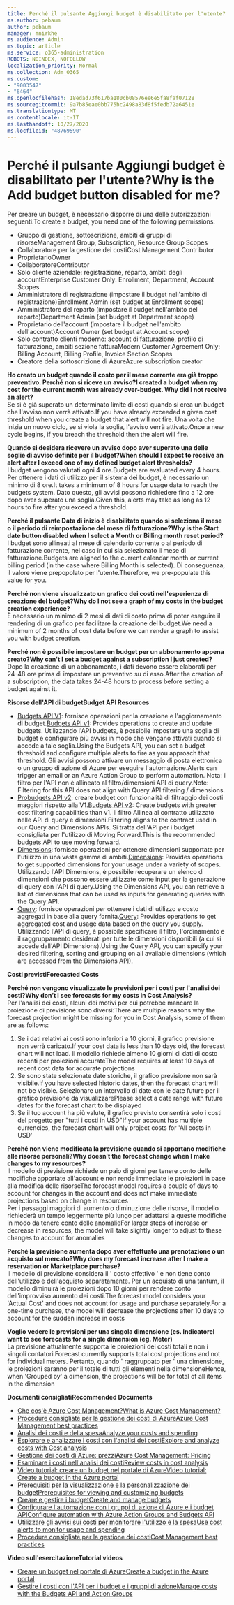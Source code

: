 ```yaml
---
title: Perché il pulsante Aggiungi budget è disabilitato per l'utente?
ms.author: pebaum
author: pebaum
manager: mnirkhe
ms.audience: Admin
ms.topic: article
ms.service: o365-administration
ROBOTS: NOINDEX, NOFOLLOW
localization_priority: Normal
ms.collection: Adm_O365
ms.custom:
- "9003547"
- "6464"
ms.openlocfilehash: 18edad73f617ba180cb08576ee6e5fa8faf07128
ms.sourcegitcommit: 9a7b85eae0bb775bc2498a83d8f5fedb72a6451e
ms.translationtype: MT
ms.contentlocale: it-IT
ms.lasthandoff: 10/27/2020
ms.locfileid: "48769590"
---
```

# <a name="why-is-the-add-budget-button-disabled-for-me"></a><span data-ttu-id="342d1-102">Perché il pulsante Aggiungi budget è disabilitato per l'utente?</span><span class="sxs-lookup"><span data-stu-id="342d1-102">Why is the Add budget button disabled for me?</span></span>

<span data-ttu-id="342d1-103">Per creare un budget, è necessario disporre di una delle autorizzazioni seguenti:</span><span class="sxs-lookup"><span data-stu-id="342d1-103">To create a budget, you need one of the following permissions:</span></span>

- <span data-ttu-id="342d1-104">Gruppo di gestione, sottoscrizione, ambiti di gruppi di risorse</span><span class="sxs-lookup"><span data-stu-id="342d1-104">Management Group, Subscription, Resource Group Scopes</span></span>
- <span data-ttu-id="342d1-105">Collaboratore per la gestione dei costi</span><span class="sxs-lookup"><span data-stu-id="342d1-105">Cost Management Contributor</span></span>
- <span data-ttu-id="342d1-106">Proprietario</span><span class="sxs-lookup"><span data-stu-id="342d1-106">Owner</span></span>
- <span data-ttu-id="342d1-107">Collaboratore</span><span class="sxs-lookup"><span data-stu-id="342d1-107">Contributor</span></span>
- <span data-ttu-id="342d1-108">Solo cliente aziendale: registrazione, reparto, ambiti degli account</span><span class="sxs-lookup"><span data-stu-id="342d1-108">Enterprise Customer Only: Enrollment, Department, Account Scopes</span></span>
- <span data-ttu-id="342d1-109">Amministratore di registrazione (impostare il budget nell'ambito di registrazione)</span><span class="sxs-lookup"><span data-stu-id="342d1-109">Enrollment Admin (set budget at Enrollment scope)</span></span>
- <span data-ttu-id="342d1-110">Amministratore del reparto (impostare il budget nell'ambito del reparto)</span><span class="sxs-lookup"><span data-stu-id="342d1-110">Department Admin (set budget at Department scope)</span></span>
- <span data-ttu-id="342d1-111">Proprietario dell'account (impostare il budget nell'ambito dell'account)</span><span class="sxs-lookup"><span data-stu-id="342d1-111">Account Owner (set budget at Account scope)</span></span>
- <span data-ttu-id="342d1-112">Solo contratto clienti moderno: account di fatturazione, profilo di fatturazione, ambiti sezione fattura</span><span class="sxs-lookup"><span data-stu-id="342d1-112">Modern Customer Agreement Only: Billing Account, Billing Profile, Invoice Section Scopes</span></span>
- <span data-ttu-id="342d1-113">Creatore della sottoscrizione di Azure</span><span class="sxs-lookup"><span data-stu-id="342d1-113">Azure subscription creator</span></span>

<span data-ttu-id="342d1-114">**Ho creato un budget quando il costo per il mese corrente era già troppo preventivo. Perché non si riceve un avviso?**</span><span class="sxs-lookup"><span data-stu-id="342d1-114">**I created a budget when my cost for the current month was already over-budget. Why did I not receive an alert?**</span></span>  
<span data-ttu-id="342d1-115">Se si è già superato un determinato limite di costi quando si crea un budget che l'avviso non verrà attivato.</span><span class="sxs-lookup"><span data-stu-id="342d1-115">If you have already exceeded a given cost threshold when you create a budget that alert will not fire.</span></span> <span data-ttu-id="342d1-116">Una volta che inizia un nuovo ciclo, se si viola la soglia, l'avviso verrà attivato.</span><span class="sxs-lookup"><span data-stu-id="342d1-116">Once a new cycle begins, if you breach the threshold then the alert will fire.</span></span>

<span data-ttu-id="342d1-117">**Quando si desidera ricevere un avviso dopo aver superato una delle soglie di avviso definite per il budget?**</span><span class="sxs-lookup"><span data-stu-id="342d1-117">**When should I expect to receive an alert after I exceed one of my defined budget alert thresholds?**</span></span>  
<span data-ttu-id="342d1-118">I budget vengono valutati ogni 4 ore.</span><span class="sxs-lookup"><span data-stu-id="342d1-118">Budgets are evaluated every 4 hours.</span></span> <span data-ttu-id="342d1-119">Per ottenere i dati di utilizzo per il sistema dei budget, è necessario un minimo di 8 ore.</span><span class="sxs-lookup"><span data-stu-id="342d1-119">It takes a minimum of 8 hours for usage data to reach the budgets system.</span></span> <span data-ttu-id="342d1-120">Dato questo, gli avvisi possono richiedere fino a 12 ore dopo aver superato una soglia.</span><span class="sxs-lookup"><span data-stu-id="342d1-120">Given this, alerts may take as long as 12 hours to fire after you exceed a threshold.</span></span>

<span data-ttu-id="342d1-121">**Perché il pulsante Data di inizio è disabilitato quando si seleziona il mese o il periodo di reimpostazione del mese di fatturazione?**</span><span class="sxs-lookup"><span data-stu-id="342d1-121">**Why is the Start date button disabled when I select a Month or Billing month reset period?**</span></span>  
<span data-ttu-id="342d1-122">I budget sono allineati al mese di calendario corrente o al periodo di fatturazione corrente, nel caso in cui sia selezionato il mese di fatturazione.</span><span class="sxs-lookup"><span data-stu-id="342d1-122">Budgets are aligned to the current calendar month or current billing period (in the case where Billing Month is selected).</span></span> <span data-ttu-id="342d1-123">Di conseguenza, il valore viene prepopolato per l'utente.</span><span class="sxs-lookup"><span data-stu-id="342d1-123">Therefore, we pre-populate this value for you.</span></span>

<span data-ttu-id="342d1-124">**Perché non viene visualizzato un grafico dei costi nell'esperienza di creazione del budget?**</span><span class="sxs-lookup"><span data-stu-id="342d1-124">**Why do I not see a graph of my costs in the budget creation experience?**</span></span>  
<span data-ttu-id="342d1-125">È necessario un minimo di 2 mesi di dati di costo prima di poter eseguire il rendering di un grafico per facilitare la creazione del budget.</span><span class="sxs-lookup"><span data-stu-id="342d1-125">We need a minimum of 2 months of cost data before we can render a graph to assist you with budget creation.</span></span>

<span data-ttu-id="342d1-126">**Perché non è possibile impostare un budget per un abbonamento appena creato?**</span><span class="sxs-lookup"><span data-stu-id="342d1-126">**Why can't I set a budget against a subscription I just created?**</span></span>  
<span data-ttu-id="342d1-127">Dopo la creazione di un abbonamento, i dati devono essere elaborati per 24-48 ore prima di impostare un preventivo su di esso.</span><span class="sxs-lookup"><span data-stu-id="342d1-127">After the creation of a subscription, the data takes 24-48 hours to process before setting a budget against it.</span></span>

<span data-ttu-id="342d1-128">**Risorse dell'API di budget**</span><span class="sxs-lookup"><span data-stu-id="342d1-128">**Budget API Resources**</span></span>

- <span data-ttu-id="342d1-129">[Budgets API V1](https://docs.microsoft.com/rest/api/consumption/budgets?WT.mc_id=Portal-Microsoft_Azure_Support): fornisce operazioni per la creazione e l'aggiornamento di budget.</span><span class="sxs-lookup"><span data-stu-id="342d1-129">[Budgets API v1](https://docs.microsoft.com/rest/api/consumption/budgets?WT.mc_id=Portal-Microsoft_Azure_Support): Provides operations to create and update budgets.</span></span> <span data-ttu-id="342d1-130">Utilizzando l'API budgets, è possibile impostare una soglia di budget e configurare più avvisi in modo che vengano attivati quando si accede a tale soglia.</span><span class="sxs-lookup"><span data-stu-id="342d1-130">Using the Budgets API, you can set a budget threshold and configure multiple alerts to fire as you approach that threshold.</span></span> <span data-ttu-id="342d1-131">Gli avvisi possono attivare un messaggio di posta elettronica o un gruppo di azione di Azure per eseguire l'automazione.</span><span class="sxs-lookup"><span data-stu-id="342d1-131">Alerts can trigger an email or an Azure Action Group to perform automation.</span></span> <span data-ttu-id="342d1-132">Nota: il filtro per l'API non è allineato al filtro/dimensioni API di query.</span><span class="sxs-lookup"><span data-stu-id="342d1-132">Note: Filtering for this API does not align with Query API filtering / dimensions.</span></span>
- <span data-ttu-id="342d1-133">[Probudgets API v2](https://github.com/Azure/azure-rest-api-specs/blob/master/specification/cost-management/resource-manager/Microsoft.CostManagement/preview/2019-04-01-preview/examples/CreateOrUpdateBudget.json): creare budget con funzionalità di filtraggio dei costi maggiori rispetto alla V1.</span><span class="sxs-lookup"><span data-stu-id="342d1-133">[Budgets API v2](https://github.com/Azure/azure-rest-api-specs/blob/master/specification/cost-management/resource-manager/Microsoft.CostManagement/preview/2019-04-01-preview/examples/CreateOrUpdateBudget.json): Create budgets with greater cost filtering capabilities than v1.</span></span> <span data-ttu-id="342d1-134">Il filtro Allinea al contratto utilizzato nelle API di query e dimensioni.</span><span class="sxs-lookup"><span data-stu-id="342d1-134">Filtering aligns to the contract used in our Query and Dimensions APIs.</span></span> <span data-ttu-id="342d1-135">Si tratta dell'API per i budget consigliata per l'utilizzo di Moving Forward.</span><span class="sxs-lookup"><span data-stu-id="342d1-135">This is the recommended budgets API to use moving forward.</span></span>
- <span data-ttu-id="342d1-136">[Dimensions](https://docs.microsoft.com/rest/api/cost-management/dimensions?WT.mc_id=Portal-Microsoft_Azure_Support): fornisce operazioni per ottenere dimensioni supportate per l'utilizzo in una vasta gamma di ambiti.</span><span class="sxs-lookup"><span data-stu-id="342d1-136">[Dimensions](https://docs.microsoft.com/rest/api/cost-management/dimensions?WT.mc_id=Portal-Microsoft_Azure_Support): Provides operations to get supported dimensions for your usage under a variety of scopes.</span></span> <span data-ttu-id="342d1-137">Utilizzando l'API Dimensions, è possibile recuperare un elenco di dimensioni che possono essere utilizzate come input per la generazione di query con l'API di query.</span><span class="sxs-lookup"><span data-stu-id="342d1-137">Using the Dimensions API, you can retrieve a list of dimensions that can be used as inputs for generating queries with the Query API.</span></span>
- <span data-ttu-id="342d1-138">[Query](https://docs.microsoft.com/rest/api/cost-management/query?WT.mc_id=Portal-Microsoft_Azure_Support): fornisce operazioni per ottenere i dati di utilizzo e costo aggregati in base alla query fornita.</span><span class="sxs-lookup"><span data-stu-id="342d1-138">[Query](https://docs.microsoft.com/rest/api/cost-management/query?WT.mc_id=Portal-Microsoft_Azure_Support): Provides operations to get aggregated cost and usage data based on the query you supply.</span></span> <span data-ttu-id="342d1-139">Utilizzando l'API di query, è possibile specificare il filtro, l'ordinamento e il raggruppamento desiderati per tutte le dimensioni disponibili (a cui si accede dall'API Dimensions).</span><span class="sxs-lookup"><span data-stu-id="342d1-139">Using the Query API, you can specify your desired filtering, sorting and grouping on all available dimensions (which are accessed from the Dimensions API).</span></span>

<span data-ttu-id="342d1-140">**Costi previsti**</span><span class="sxs-lookup"><span data-stu-id="342d1-140">**Forecasted Costs**</span></span>

<span data-ttu-id="342d1-141">**Perché non vengono visualizzate le previsioni per i costi per l'analisi dei costi?**</span><span class="sxs-lookup"><span data-stu-id="342d1-141">**Why don’t I see forecasts for my costs in Cost Analysis?**</span></span>  
<span data-ttu-id="342d1-142">Per l'analisi dei costi, alcuni dei motivi per cui potrebbe mancare la proiezione di previsione sono diversi:</span><span class="sxs-lookup"><span data-stu-id="342d1-142">There are multiple reasons why the forecast projection might be missing for you in Cost Analysis, some of them are as follows:</span></span>

1. <span data-ttu-id="342d1-143">Se i dati relativi ai costi sono inferiori a 10 giorni, il grafico previsione non verrà caricato.</span><span class="sxs-lookup"><span data-stu-id="342d1-143">If your cost data is less than 10 days old, the forecast chart will not load.</span></span> <span data-ttu-id="342d1-144">Il modello richiede almeno 10 giorni di dati di costo recenti per proiezioni accurate</span><span class="sxs-lookup"><span data-stu-id="342d1-144">The model requires at least 10 days of recent cost data for accurate projections</span></span>
2. <span data-ttu-id="342d1-145">Se sono state selezionate date storiche, il grafico previsione non sarà visibile.</span><span class="sxs-lookup"><span data-stu-id="342d1-145">If you have selected historic dates, then the forecast chart will not be visible.</span></span> <span data-ttu-id="342d1-146">Selezionare un intervallo di date con le date future per il grafico previsione da visualizzare</span><span class="sxs-lookup"><span data-stu-id="342d1-146">Please select a date range with future dates for the forecast chart to be displayed</span></span>
3. <span data-ttu-id="342d1-147">Se il tuo account ha più valute, il grafico previsto consentirà solo i costi del progetto per "tutti i costi in USD"</span><span class="sxs-lookup"><span data-stu-id="342d1-147">If your account has multiple currencies, the forecast chart will only project costs for 'All costs in USD'</span></span>

<span data-ttu-id="342d1-148">**Perché non viene modificata la previsione quando si apportano modifiche alle risorse personali?**</span><span class="sxs-lookup"><span data-stu-id="342d1-148">**Why doesn’t the forecast change when I make changes to my resources?**</span></span>  
<span data-ttu-id="342d1-149">Il modello di previsione richiede un paio di giorni per tenere conto delle modifiche apportate all'account e non rende immediate le proiezioni in base alla modifica delle risorse</span><span class="sxs-lookup"><span data-stu-id="342d1-149">The forecast model requires a couple of days to account for changes in the account and does not make immediate projections based on change in resources</span></span>  
<span data-ttu-id="342d1-150">Per i passaggi maggiori di aumento o diminuzione delle risorse, il modello richiederà un tempo leggermente più lungo per adattarsi a queste modifiche in modo da tenere conto delle anomalie</span><span class="sxs-lookup"><span data-stu-id="342d1-150">For larger steps of increase or decrease in resources, the model will take slightly longer to adjust to these changes to account for anomalies</span></span>

<span data-ttu-id="342d1-151">**Perché la previsione aumenta dopo aver effettuato una prenotazione o un acquisto sul mercato?**</span><span class="sxs-lookup"><span data-stu-id="342d1-151">**Why does my forecast increase after I make a reservation or Marketplace purchase?**</span></span>  
<span data-ttu-id="342d1-152">Il modello di previsione considera il ' costo effettivo ' e non tiene conto dell'utilizzo e dell'acquisto separatamente. Per un acquisto di una tantum, il modello diminuirà le proiezioni dopo 10 giorni per rendere conto dell'improvviso aumento dei costi.</span><span class="sxs-lookup"><span data-stu-id="342d1-152">The forecast model considers your 'Actual Cost' and does not account for usage and purchase separately.For a one-time purchase, the model will decrease the projections after 10 days to account for the sudden increase in costs</span></span>

<span data-ttu-id="342d1-153">**Voglio vedere le previsioni per una singola dimensione (es. Indicatore**</span><span class="sxs-lookup"><span data-stu-id="342d1-153">**I want to see forecasts for a single dimension (eg. Meter)**</span></span>  
<span data-ttu-id="342d1-154">La previsione attualmente supporta le proiezioni dei costi totali e non i singoli contatori.</span><span class="sxs-lookup"><span data-stu-id="342d1-154">Forecast currently supports total cost projections and not for individual meters.</span></span> <span data-ttu-id="342d1-155">Pertanto, quando ' raggruppato per ' una dimensione, le proiezioni saranno per il totale di tutti gli elementi nella dimensione</span><span class="sxs-lookup"><span data-stu-id="342d1-155">Hence, when 'Grouped by' a dimension, the projections will be for total of all items in the dimension</span></span>

<span data-ttu-id="342d1-156">**Documenti consigliati**</span><span class="sxs-lookup"><span data-stu-id="342d1-156">**Recommended Documents**</span></span>

- [<span data-ttu-id="342d1-157">Che cos'è Azure Cost Management?</span><span class="sxs-lookup"><span data-stu-id="342d1-157">What is Azure Cost Management?</span></span>](https://docs.microsoft.com/azure/cost-management/overview-cost-mgt?WT.mc_id=Portal-Microsoft_Azure_Support)
- [<span data-ttu-id="342d1-158">Procedure consigliate per la gestione dei costi di Azure</span><span class="sxs-lookup"><span data-stu-id="342d1-158">Azure Cost Management best practices</span></span>](https://docs.microsoft.com/azure/cost-management/cost-mgt-best-practices?WT.mc_id=Portal-Microsoft_Azure_Support)
- [<span data-ttu-id="342d1-159">Analisi dei costi e della spesa</span><span class="sxs-lookup"><span data-stu-id="342d1-159">Analyze your costs and spending</span></span>](https://docs.microsoft.com/azure/cost-management/quick-acm-cost-analysis?WT.mc_id=Portal-Microsoft_Azure_Support)
- [<span data-ttu-id="342d1-160">Esplorare e analizzare i costi con l'analisi dei costi</span><span class="sxs-lookup"><span data-stu-id="342d1-160">Explore and analyze costs with Cost analysis</span></span>](https://docs.microsoft.com/azure/cost-management/quick-acm-cost-analysis?WT.mc_id=Portal-Microsoft_Azure_Support)
- [<span data-ttu-id="342d1-161">Gestione dei costi di Azure: prezzi</span><span class="sxs-lookup"><span data-stu-id="342d1-161">Azure Cost Management: Pricing</span></span>](https://azure.microsoft.com/services/cost-management/#pricing)
- [<span data-ttu-id="342d1-162">Esaminare i costi nell'analisi dei costi</span><span class="sxs-lookup"><span data-stu-id="342d1-162">Review costs in cost analysis</span></span>](https://docs.microsoft.com/azure/cost-management-billing/costs/quick-acm-cost-analysis?WT.mc_id=Portal-Microsoft_Azure_Support#review-costs-in-cost-analysis)
- [<span data-ttu-id="342d1-163">Video tutorial: creare un budget nel portale di Azure</span><span class="sxs-lookup"><span data-stu-id="342d1-163">Video tutorial: Create a budget in the Azure portal</span></span>](https://www.youtube.com/watch?v=ExIVG_Gr45A&t=4s)
- [<span data-ttu-id="342d1-164">Prerequisiti per la visualizzazione e la personalizzazione dei budget</span><span class="sxs-lookup"><span data-stu-id="342d1-164">Prerequisites for viewing and customizing budgets</span></span>](https://docs.microsoft.com/azure/cost-management-billing/costs/tutorial-acm-create-budgets?WT.mc_id=Portal-Microsoft_Azure_Support#prerequisites)
- [<span data-ttu-id="342d1-165">Creare e gestire i budget</span><span class="sxs-lookup"><span data-stu-id="342d1-165">Create and manage budgets</span></span>](https://docs.microsoft.com/azure/cost-management-billing/costs/tutorial-acm-create-budgets?WT.mc_id=Portal-Microsoft_Azure_Support#create-a-budget-in-the-azure-portal)
- [<span data-ttu-id="342d1-166">Configurare l'automazione con i gruppi di azione di Azure e i budget API</span><span class="sxs-lookup"><span data-stu-id="342d1-166">Configure automation with Azure Action Groups and Budgets API</span></span>](https://docs.microsoft.com/azure/cost-management/tutorial-acm-create-budgets?WT.mc_id=Portal-Microsoft_Azure_Support#trigger-an-action-group)
- [<span data-ttu-id="342d1-167">Utilizzare gli avvisi sui costi per monitorare l'utilizzo e la spesa</span><span class="sxs-lookup"><span data-stu-id="342d1-167">Use cost alerts to monitor usage and spending</span></span>](https://docs.microsoft.com/azure/cost-management/cost-mgt-alerts-monitor-usage-spending?WT.mc_id=Portal-Microsoft_Azure_Support)
- [<span data-ttu-id="342d1-168">Procedure consigliate per la gestione dei costi</span><span class="sxs-lookup"><span data-stu-id="342d1-168">Cost Management best practices</span></span>](https://docs.microsoft.com/azure/cost-management/cost-mgt-best-practices?WT.mc_id=Portal-Microsoft_Azure_Support)  

<span data-ttu-id="342d1-169">**Video sull'esercitazione**</span><span class="sxs-lookup"><span data-stu-id="342d1-169">**Tutorial videos**</span></span>

- [<span data-ttu-id="342d1-170">Creare un budget nel portale di Azure</span><span class="sxs-lookup"><span data-stu-id="342d1-170">Create a budget in the Azure portal</span></span>](https://go.microsoft.com/fwlink/?linkid=2146761)
- [<span data-ttu-id="342d1-171">Gestire i costi con l'API per i budget e i gruppi di azione</span><span class="sxs-lookup"><span data-stu-id="342d1-171">Manage costs with the Budgets API and Action Groups</span></span>](https://go.microsoft.com/fwlink/?linkid=2147038)